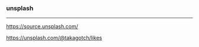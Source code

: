 ### unsplash
---
https://source.unsplash.com/

https://unsplash.com/@takagotch/likes


```
```

```
```

```
```


